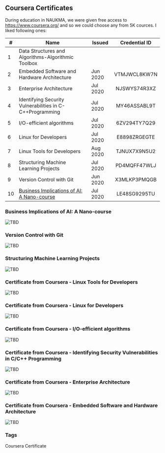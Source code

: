 ## Coursera Certificates

During education in NAUKMA, we were given free access to https://www.coursera.org/ and so we could choose any from 5K cources. I liked following ones:

| # | Name                                                     | Issued   | Credential ID |
| - | -------------------------------------------------------- |--------- |:-------------:|
| 1 | Data Structures and Algorithms-Algorithmic Toolbox       |          |               |
| 2 | Embedded Software and Hardware Architecture              | Jun 2020 | VTMJWCL8KW7N  |
| 3 | Enterprise Architecture                                  | Jul 2020 | NJSWYS74R3XZ  |
| 4 | Identifying Security Vulnerabilities in C-C++Programming | Jul 2020 | MY46ASSABL9T  |
| 5 | I/O-efficient algorithms                                 | Jul 2020 | 6ZV294TY7Q29  |
| 6 | Linux for Developers                                     | Jul 2020 | E8898ZRGEGTE  |
| 7 | Linux Tools for Developers                               | Aug 2020 | TJNUX7X9N5U2  |
| 8 | Structuring Machine Learning Projects                    | Jul 2020 | PD4MQFF47WLJ  |
| 9 | Version Control with Git                                 | Jun 2020 | X3MLKP3PMQGB  |
| 10| [Business Implications of AI: A Nano-course](./Images/CourseraCertificate1.jpg)         | Jul 2020 | LE48SG9295TU  |
    
### Business Implications of AI: A Nano-course
<img src="" alt="TBD" />

### Version Control with Git
<img src="./Images/CourseraCertificate2.jpg" alt="TBD" />

### Structuring Machine Learning Projects
<img src="./Images/CourseraCertificate3.jpg" alt="TBD" />

### Certificate from Coursera - Linux Tools for Developers
<img src="./Images/CourseraCertificate4.jpg" alt="TBD" />

### Certificate from Coursera - Linux for Developers
<img src="./Images/CourseraCertificate5.jpg" alt="TBD" />

### Certificate from Coursera - I/O-efficient algorithms
<img src="./Images/CourseraCertificate6.jpg" alt="TBD" />

### Certificate from Coursera - Identifying Security Vulnerabilities in C/C++ Programming
<img src="./Images/CourseraCertificate7.jpg" alt="TBD" />

### Certificate from Coursera - Enterprise Architecture
<img src="./Images/CourseraCertificate8.jpg" alt="TBD" />

### Certificate from Coursera - Embedded Software and Hardware Architecture
<img src="./Images/CourseraCertificate9.jpg" alt="TBD" />

### Tags
Coursera Certificate